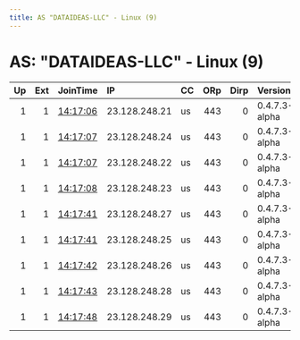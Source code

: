 ```yaml
---
title: AS "DATAIDEAS-LLC" - Linux (9)
---
```


# AS: "DATAIDEAS-LLC" - Linux (9)

|   Up |   Ext | JoinTime                                                                                              | IP            | CC   |   ORp |   Dirp | Version       | Contact                 | Nickname       |   eFamMembers |
|-----:|------:|:------------------------------------------------------------------------------------------------------|:--------------|:-----|------:|-------:|:--------------|:------------------------|:---------------|--------------:|
|    1 |     1 | [14:17:06](https://nusenu.github.io/OrNetStats/w/relay/A00FAA3F0F84F8B118D337660FF0AA4E3E32AE5A.html) | 23.128.248.21 | us   |   443 |      0 | 0.4.7.3-alpha | ContactInfo email:abuse | StormyCloudInc |            22 |
|    1 |     1 | [14:17:07](https://nusenu.github.io/OrNetStats/w/relay/2BC1779CF325C5E4A6C0A5F958E458ED104CCEA7.html) | 23.128.248.24 | us   |   443 |      0 | 0.4.7.3-alpha | ContactInfo email:abuse | StormyCloudInc |            22 |
|    1 |     1 | [14:17:07](https://nusenu.github.io/OrNetStats/w/relay/D8773C1BAA890CDEF3B48B5EC5B6AA610735DCAB.html) | 23.128.248.22 | us   |   443 |      0 | 0.4.7.3-alpha | ContactInfo email:abuse | StormyCloudInc |            22 |
|    1 |     1 | [14:17:08](https://nusenu.github.io/OrNetStats/w/relay/8F32C089CD71D6FB1012FD6EC1EC0438A57F32C5.html) | 23.128.248.23 | us   |   443 |      0 | 0.4.7.3-alpha | ContactInfo email:abuse | StormyCloudInc |            22 |
|    1 |     1 | [14:17:41](https://nusenu.github.io/OrNetStats/w/relay/166443CA1BE8020A9479B117E7ADB061CF8F7852.html) | 23.128.248.27 | us   |   443 |      0 | 0.4.7.3-alpha | ContactInfo email:abuse | StormyCloudInc |            22 |
|    1 |     1 | [14:17:41](https://nusenu.github.io/OrNetStats/w/relay/85422BC1612840FA70EB70ECCD9F66D0D397719B.html) | 23.128.248.25 | us   |   443 |      0 | 0.4.7.3-alpha | ContactInfo email:abuse | StormyCloudInc |            22 |
|    1 |     1 | [14:17:42](https://nusenu.github.io/OrNetStats/w/relay/A88CE4546B3165A03E4099260B93294BE750532A.html) | 23.128.248.26 | us   |   443 |      0 | 0.4.7.3-alpha | ContactInfo email:abuse | StormyCloudInc |            22 |
|    1 |     1 | [14:17:43](https://nusenu.github.io/OrNetStats/w/relay/F8BDA076BAA2452B7CD885B58863D956883605D6.html) | 23.128.248.28 | us   |   443 |      0 | 0.4.7.3-alpha | ContactInfo email:abuse | StormyCloudInc |            22 |
|    1 |     1 | [14:17:48](https://nusenu.github.io/OrNetStats/w/relay/BC7ACE7298DF5BC8FFCEA4CF0CB88C97902E4582.html) | 23.128.248.29 | us   |   443 |      0 | 0.4.7.3-alpha | ContactInfo email:abuse | StormyCloudInc |            22 |
